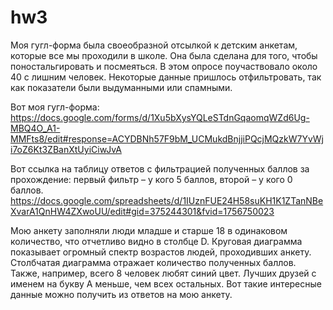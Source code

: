 # hw3

Моя гугл-форма была своеобразной отсылкой к детским анкетам, которые все мы проходили в школе. Она была сделана для того, чтобы поностальгировать и посмеяться. В этом опросе поучаствовало около 40 с лишним человек. Некоторые данные пришлось отфильтровать, так как показатели были выдуманными или спамными. 

Вот моя гугл-форма: https://docs.google.com/forms/d/1Xu5bXysYQLeSTdnGqaomqWZd6Ug-MBQ4O_A1-MMFts8/edit#response=ACYDBNh57F9bM_UCMukdBnjjiPQcjMQzkW7YvWji7oZ6Kt3ZBanXtUyiCiwJvA

Вот ссылка на таблицу ответов с фильтрацией полученных баллов за прохождение: первый фильтр – у кого 5 баллов, второй – у кого 0 баллов. https://docs.google.com/spreadsheets/d/1IUznFUE24H58suKH1K1ZTanNBeXvarA1QnHW4ZXwoUU/edit#gid=375244301&fvid=1756750023

Мою анкету заполняли люди младше и старше 18 в одинаковом количество, что отчетливо видно в столбце D. Круговая диаграмма показывает огромный спектр возрастов людей, проходивших анкету. Столбчатая диаграмма отражает количество полученных баллов. Также, например, всего 8 человек любят синий цвет. Лучших друзей с именем на букву А меньше, чем всех остальных. Вот такие интересные данные можно получить из ответов на мою анкету. 
